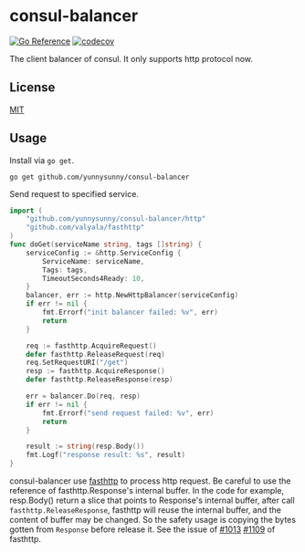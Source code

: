 # consul-balancer

[![Go Reference](https://pkg.go.dev/badge/github.com/yunnysunny/consul-balancer.svg)](https://pkg.go.dev/github.com/yunnysunny/consul-balancer)
[![codecov](https://codecov.io/gh/yunnysunny/consul-balancer/branch/main/graph/badge.svg?token=36hjGphJnz)](https://codecov.io/gh/yunnysunny/consul-balancer)

The client balancer of consul. It only supports http protocol now.

## License

[MIT](LICENSE)

## Usage

Install via `go get`.
```shell
go get github.com/yunnysunny/consul-balancer
```

Send request to specified service.

```go
import (
    "github.com/yunnysunny/consul-balancer/http"
    "github.com/valyala/fasthttp"
)
func doGet(serviceName string, tags []string) {
    serviceConfig := &http.ServiceConfig {
        ServiceName: serviceName,
        Tags: tags,	
        TimeoutSeconds4Ready: 10,	
    }
    balancer, err := http.NewHttpBalancer(serviceConfig)
    if err != nil {
        fmt.Errorf("init balancer failed: %v", err)
        return
    }

    req := fasthttp.AcquireRequest()
    defer fasthttp.ReleaseRequest(req)
    req.SetRequestURI("/get")
    resp := fasthttp.AcquireResponse()
    defer fasthttp.ReleaseResponse(resp)

    err = balancer.Do(req, resp)
    if err != nil {
        fmt.Errorf("send request failed: %v", err)
        return
    }

    result := string(resp.Body())
    fmt.Logf("response result: %s", result)
}

```

consul-balancer use [fasthttp](https://github.com/valyala/fasthttp) to process http request. Be careful to use the reference of fasthttp.Response's internal buffer. In the code for example, resp.Body() return a slice that points to Response's internal buffer, after call `fasthttp.ReleaseResponse`, fasthttp will reuse the internal buffer, and the content of buffer may be changed. So the safety usage is copying the bytes gotten from `Response` before release it. See the issue of [#1013](https://github.com/valyala/fasthttp/issues/1013) [#1109](https://github.com/valyala/fasthttp/issues/1109) of fasthttp.

